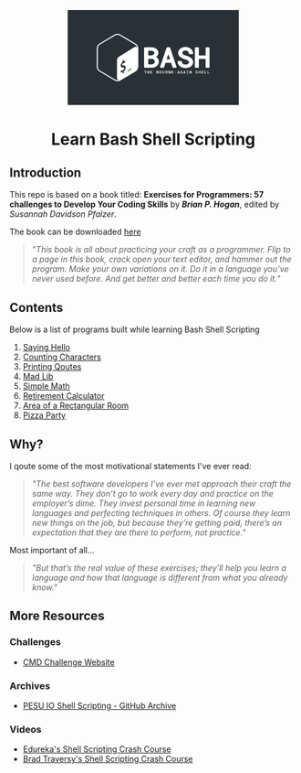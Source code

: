<p align="center">
<img width="300" src="./bash-logo-dark.jpg" alt="Bash Logo">
</p>
<h1 align="center">Learn Bash Shell Scripting</h1>

## Introduction 

This repo is based on a book titled: **Exercises for Programmers: 57 challenges to Develop Your Coding Skills** by **_Brian P. Hogan_**, edited by _Susannah Davidson Pfalzer_.

The book can be downloaded [here](https://www.pdfdrive.com/exercises-for-programmers-57-challenges-to-develop-your-coding-skills-d182425538.html)

> "_This book is all about practicing your craft as a programmer.
>Flip to a page in this book, crack open your text editor, and
>hammer out the program. Make your own variations on it.
>Do it in a language you’ve never used before. And get better
>and better each time you do it._"

## Contents

Below is a list of programs built while learning Bash Shell Scripting

1. [Saying Hello](./01-saying-hello/)
2. [Counting Characters](./02-counting-characters/)
3. [Printing Qoutes](./03-printing-qoutes/)
4. [Mad Lib](./04-mad-lib/)
5. [Simple Math](./05-simple-math/)
6. [Retirement Calculator](./06-retirement-calculator/)
7. [Area of a Rectangular Room](./07-area-of-a-rectangular-room/)
8. [Pizza Party](./08-pizza-party/)

## Why?

I qoute some of the most motivational statements I've ever read:

> _"The best software developers I’ve ever met approach their
>craft the same way. They don’t go to work every day and
>practice on the employer’s dime. They invest personal time
>in learning new languages and perfecting techniques in
>others. Of course they learn new things on the job, but
>because they’re getting paid, there’s an expectation that they
>are there to perform, not practice."_

Most important of all...

>_"But that’s the real value of these
>exercises; they’ll help you learn a language and how that
>language is different from what you already know."_

## More Resources

### Challenges

- [CMD Challenge Website](https://cmdchallenge.com/)

### Archives
- [PESU IO Shell Scripting - GitHub Archive](https://github.com/Gituser143/PESU-IO-Shell-Scripting)

### Videos

- [Edureka's Shell Scripting Crash Course](https://www.youtube.com/watch?v=GtovwKDemnI)
- [Brad Traversy's Shell Scripting Crash Course](https://www.youtube.com/watch?v=v-F3YLd6oMw)

